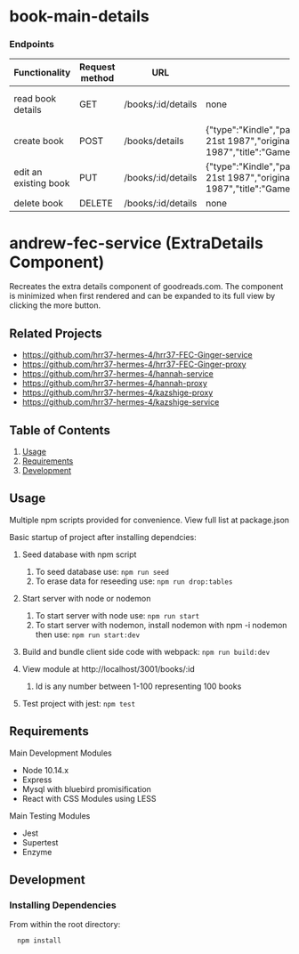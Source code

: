 # book-main-details


### Endpoints

|Functionality                                                    | Request method |  URL       | Request Body                                                                                                             | Response                                                                                                                            |
|-------------------------------------------------------------------------------|-------------------|-----------------------------------------------------------------------|-----------------------------------------------------------------|-----------------------------------------------------------------------------------------------------------------------------------------|
 | read book details                           | GET          | /books/:id/details | none                                                                  |                                                            {"id":1,"type":"Kindle","pagenum":1697,"publisher":"Lubowitz - Turcotte","firstPubDate":"November 21st 1987","originalPubDate":"November 21st 1987","title":"Games","isbn10":"9834563062","isbn13":"1484547596746","language":"French"} |
| create book                | POST         | /books/details | {"type":"Kindle","pagenum":1697,"publisher":"Lubowitz - Turcotte","firstPubDate":"November 21st 1987","originalPubDate":"November 21st 1987","title":"Games","isbn10":"9834563062","isbn13":"1484547596746","language":"French"}                                                                      | {"id": 1}
| edit an existing book     | PUT          | /books/:id/details | {"type":"Kindle","pagenum":1697,"publisher":"Lubowitz - Turcotte","firstPubDate":"November 21st 1987","originalPubDate":"November 21st 1987","title":"Games","isbn10":"9834563062","isbn13":"1484547596746","language":"French"}           | 200                                                                   |
| delete book | DELETE       | /books/:id/details | none  | 200


# andrew-fec-service (ExtraDetails Component)

Recreates the extra details component of goodreads.com. The component is minimized when first rendered and can be expanded to its full view by clicking the more button.

## Related Projects

  - https://github.com/hrr37-hermes-4/hrr37-FEC-Ginger-service
  - https://github.com/hrr37-hermes-4/hrr37-FEC-Ginger-proxy
  - https://github.com/hrr37-hermes-4/hannah-service
  - https://github.com/hrr37-hermes-4/hannah-proxy
  - https://github.com/hrr37-hermes-4/kazshige-proxy
  - https://github.com/hrr37-hermes-4/kazshige-service

## Table of Contents

1. [Usage](#usage)
1. [Requirements](#requirements)
1. [Development](#development)

## Usage
Multiple npm scripts provided for convenience. View full list at package.json

Basic startup of project after installing dependcies:

1. Seed database with npm script
   1. To seed database use: `npm run seed`
   1. To erase data for reseeding use: `npm run drop:tables`

1. Start server with node or nodemon
   1. To start server with node use: `npm run start`
   1. To start server with nodemon, install nodemon with npm -i nodemon then use: `npm run start:dev`

1. Build and bundle client side code with webpack:
`npm run build:dev`

1. View module at http://localhost/3001/books/:id
   1. Id is any number between 1-100 representing 100 books

1. Test project with jest:
`npm test`


## Requirements
Main Development Modules
- Node 10.14.x
- Express
- Mysql with bluebird promisification
- React with CSS Modules using LESS

Main Testing Modules
- Jest
- Supertest
- Enzyme

## Development

### Installing Dependencies

From within the root directory:

```sh
  npm install
```
